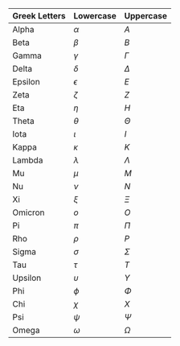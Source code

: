 | Greek Letters | Lowercase | Uppercase |
|---------------|-----------|-----------|
| Alpha        | $\alpha$  | $A$       |
| Beta         | $\beta$   | $B$       |
| Gamma        | $\gamma$  | $\Gamma$  |
| Delta        | $\delta$  | $\Delta$  | 
| Epsilon      | $\epsilon$| $E$       |
| Zeta         | $\zeta$   | $Z$       |
| Eta          | $\eta$    | $H$       |
| Theta        | $\theta$  | $\Theta$  |
| Iota         | $\iota$   | $I$       |
| Kappa        | $\kappa$  | $K$       |
| Lambda       | $\lambda$ | $\Lambda$ |
| Mu           | $\mu$     | $M$       |
| Nu           | $\nu$     | $N$       |
| Xi           | $\xi$     | $\Xi$     |
| Omicron      | $o$       | $O$       |
| Pi           | $\pi$     | $\Pi$     |
| Rho          | $\rho$    | $P$       |
| Sigma        | $\sigma$  | $\Sigma$  |
| Tau          | $\tau$    | $T$       |
| Upsilon      | $\upsilon$| $\Upsilon$|
| Phi          | $\phi$    | $\Phi$    |
| Chi          | $\chi$    | $X$       |
| Psi          | $\psi$    | $\Psi$    |
| Omega        | $\omega$  | $\Omega$  |


